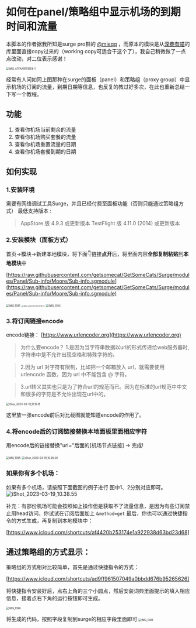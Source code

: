 # 如何在panel/策略组中显示机场的到期时间和流量

本脚本的作者据我所知是surge pro群的 [@mieqq](https://github.com/mieqq/mieqq) ，而原本的模块是从[深巷有喵](https://github.com/Rabbit-Spec/Surge)的库里面直接copy过来的（working copy可适合干这个了），我自己稍微做了一点点改动，对二位表示感谢！

<img src="assets/IMG_A7FAA9751BE8-1.jpeg" alt="IMG_A7FAA9751BE8-1" style="zoom:50%;" />



经常有人问如同上图那种在surge的面板（panel）和策略组（proxy group）中显示机场的订阅的流量，到期日期等信息，也反复的教过好多次，在此也重新总结一下写一个教程。



## 功能
1. 查看你机场当前剩余的流量
2. 查看你机场购买套餐的流量
3. 查看你机场重置流量的日期
4. 查看你机场套餐到期的日期

## 如何实现
### 1.安装环境

需要有网络调试工具Surge，并且已经付费至面板功能（否则只能通过策略组方式）
最低支持版本 :

> AppStore 版 4.9.3 或更新版本
> TestFlight 版 4.11.0 (2014) 或更新版本

### 2.安装模块（面板方式）

首页->模块->新建本地模块，将下面👇链接**点开**后，将里面内容**全部复制粘贴**到**本地模块**中

[https://raw.githubusercontent.com/getsomecat/GetSomeCats/Surge/modules/Panel/Sub-info/Moore/Sub-info.sgmodule](https://raw.githubusercontent.com/getsomecat/GetSomeCats/Surge/modules/Panel/Sub-info/Moore/Sub-info.sgmodule)

<img src="assets/IMG_1391.PNG" alt="IMG_1391" style="zoom:50%;" />
<img src="assets/iShot_2023-03-19_10.10.03.png" alt="iShot_2023-03-19_10.10.03" style="zoom: 33%;" />
<img src="assets/IMG_1393.PNG" alt="IMG_1393" style="zoom:50%;" />


### 3.将订阅链接encode

encode链接： 
[https://www.urlencoder.org](https://www.urlencoder.org)

> 为什么要encode？
> 1.是因为当字符串数据以url的形式传递给web服务器时,字符串中是不允许出现空格和特殊字符的。

> 2.因为 url 对字符有限制，比如把一个邮箱放入 url，就需要使用 urlencode 函数，因为 url 中不能包含 @ 字符。

> 3.url转义其实也只是为了符合url的规范而已。因为在标准的url规范中中文和很多的字符是不允许出现在url中的。

<img src="assets/iShot_2023-03-19_10.19.15.png" alt="iShot_2023-03-19_10.19.15" style="zoom:50%;" />

这里放一张encode前后对比截图就能知道encode的作用了。

### 4.将encode后的订阅链接替换本地面板里面相应字符

用encode后的链接替换"url="后面的[机场节点链接] -> 完成!

<img src="assets/IMG_1395.PNG" alt="IMG_1395" style="zoom:50%;" />

<img src="assets/iShot_2023-03-19_10.26.29.png" alt="iShot_2023-03-19_10.26.29" style="zoom:50%;" />


### 如果你有多个机场：
如果有多个机场，请按照下面截图的例子进行
图中1、2分别对应即可。
![iShot_2023-03-19_10.38.55](assets/iShot_2023-03-19_10.38.55.png)


补充：有部份机场可能会按照如上操作但是获取不了流量信息，是因为有些订阅禁止用head访问，你试试在订阅后面加上 `&method=get`
最后，你也可以通过快捷指令的方式生成，再复制到本地模块中：

[https://www.icloud.com/shortcuts/af4420b253174e1a922938d63bd23d68]


## 通过策略组的方式显示：

策略组的方式相对比较简单，首先是通过快捷指令的方式：

[https://www.icloud.com/shortcuts/ad9ff961507049a0bbdd676b95265626]

将快捷指令安装好后，点右上角的三个小圆点，然后安装词典里面提示的填入相应信息，接着点右下角的运行按钮即可生成。

<img src="assets/IMG_1399.PNG" alt="IMG_1399" style="zoom:50%;" />

将生成的代码，按照字段复制到surge的相应字段里面即可
<img src="assets/IMG_1398.PNG" alt="IMG_1398" style="zoom:50%;" />



